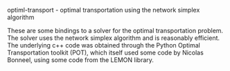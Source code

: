 optiml-transport - optimal transportation using the network simplex algorithm

These are some bindings to a solver for the optimal transportation problem. The solver uses the network simplex algorithm
and is reasonably efficient. The underlying c++ code was obtained through the Python Optimal Transportation toolkit (POT),
which itself used some code by Nicolas Bonneel, using some code from the LEMON library.
